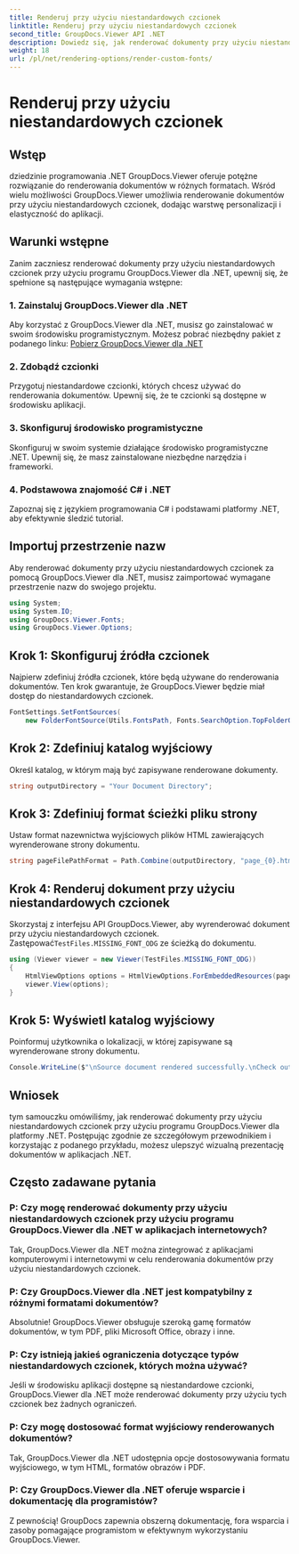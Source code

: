 ```yaml
---
title: Renderuj przy użyciu niestandardowych czcionek
linktitle: Renderuj przy użyciu niestandardowych czcionek
second_title: GroupDocs.Viewer API .NET
description: Dowiedz się, jak renderować dokumenty przy użyciu niestandardowych czcionek przy użyciu programu GroupDocs.Viewer dla platformy .NET. Ulepsz prezentacje wizualne bez wysiłku.
weight: 18
url: /pl/net/rendering-options/render-custom-fonts/
---
```


# Renderuj przy użyciu niestandardowych czcionek

## Wstęp
dziedzinie programowania .NET GroupDocs.Viewer oferuje potężne rozwiązanie do renderowania dokumentów w różnych formatach. Wśród wielu możliwości GroupDocs.Viewer umożliwia renderowanie dokumentów przy użyciu niestandardowych czcionek, dodając warstwę personalizacji i elastyczność do aplikacji.
## Warunki wstępne
Zanim zaczniesz renderować dokumenty przy użyciu niestandardowych czcionek przy użyciu programu GroupDocs.Viewer dla .NET, upewnij się, że spełnione są następujące wymagania wstępne:
### 1. Zainstaluj GroupDocs.Viewer dla .NET
Aby korzystać z GroupDocs.Viewer dla .NET, musisz go zainstalować w swoim środowisku programistycznym. Możesz pobrać niezbędny pakiet z podanego linku:
[Pobierz GroupDocs.Viewer dla .NET](https://releases.groupdocs.com/viewer/net/)
### 2. Zdobądź czcionki
Przygotuj niestandardowe czcionki, których chcesz używać do renderowania dokumentów. Upewnij się, że te czcionki są dostępne w środowisku aplikacji.
### 3. Skonfiguruj środowisko programistyczne
Skonfiguruj w swoim systemie działające środowisko programistyczne .NET. Upewnij się, że masz zainstalowane niezbędne narzędzia i frameworki.
### 4. Podstawowa znajomość C# i .NET
Zapoznaj się z językiem programowania C# i podstawami platformy .NET, aby efektywnie śledzić tutorial.

## Importuj przestrzenie nazw
Aby renderować dokumenty przy użyciu niestandardowych czcionek za pomocą GroupDocs.Viewer dla .NET, musisz zaimportować wymagane przestrzenie nazw do swojego projektu.

```csharp
using System;
using System.IO;
using GroupDocs.Viewer.Fonts;
using GroupDocs.Viewer.Options;
```

## Krok 1: Skonfiguruj źródła czcionek
Najpierw zdefiniuj źródła czcionek, które będą używane do renderowania dokumentów. Ten krok gwarantuje, że GroupDocs.Viewer będzie miał dostęp do niestandardowych czcionek.
```csharp
FontSettings.SetFontSources(
    new FolderFontSource(Utils.FontsPath, Fonts.SearchOption.TopFolderOnly));
```
## Krok 2: Zdefiniuj katalog wyjściowy
Określ katalog, w którym mają być zapisywane renderowane dokumenty.
```csharp
string outputDirectory = "Your Document Directory";
```
## Krok 3: Zdefiniuj format ścieżki pliku strony
Ustaw format nazewnictwa wyjściowych plików HTML zawierających wyrenderowane strony dokumentu.
```csharp
string pageFilePathFormat = Path.Combine(outputDirectory, "page_{0}.html");
```
## Krok 4: Renderuj dokument przy użyciu niestandardowych czcionek
 Skorzystaj z interfejsu API GroupDocs.Viewer, aby wyrenderować dokument przy użyciu niestandardowych czcionek. Zastępować`TestFiles.MISSING_FONT_ODG` ze ścieżką do dokumentu.
```csharp
using (Viewer viewer = new Viewer(TestFiles.MISSING_FONT_ODG))
{
    HtmlViewOptions options = HtmlViewOptions.ForEmbeddedResources(pageFilePathFormat);
    viewer.View(options);
}
```
## Krok 5: Wyświetl katalog wyjściowy
Poinformuj użytkownika o lokalizacji, w której zapisywane są wyrenderowane strony dokumentu.
```csharp
Console.WriteLine($"\nSource document rendered successfully.\nCheck output in {outputDirectory}.");
```

## Wniosek
tym samouczku omówiliśmy, jak renderować dokumenty przy użyciu niestandardowych czcionek przy użyciu programu GroupDocs.Viewer dla platformy .NET. Postępując zgodnie ze szczegółowym przewodnikiem i korzystając z podanego przykładu, możesz ulepszyć wizualną prezentację dokumentów w aplikacjach .NET.
## Często zadawane pytania
### P: Czy mogę renderować dokumenty przy użyciu niestandardowych czcionek przy użyciu programu GroupDocs.Viewer dla .NET w aplikacjach internetowych?
Tak, GroupDocs.Viewer dla .NET można zintegrować z aplikacjami komputerowymi i internetowymi w celu renderowania dokumentów przy użyciu niestandardowych czcionek.
### P: Czy GroupDocs.Viewer dla .NET jest kompatybilny z różnymi formatami dokumentów?
Absolutnie! GroupDocs.Viewer obsługuje szeroką gamę formatów dokumentów, w tym PDF, pliki Microsoft Office, obrazy i inne.
### P: Czy istnieją jakieś ograniczenia dotyczące typów niestandardowych czcionek, których można używać?
Jeśli w środowisku aplikacji dostępne są niestandardowe czcionki, GroupDocs.Viewer dla .NET może renderować dokumenty przy użyciu tych czcionek bez żadnych ograniczeń.
### P: Czy mogę dostosować format wyjściowy renderowanych dokumentów?
Tak, GroupDocs.Viewer dla .NET udostępnia opcje dostosowywania formatu wyjściowego, w tym HTML, formatów obrazów i PDF.
### P: Czy GroupDocs.Viewer dla .NET oferuje wsparcie i dokumentację dla programistów?
Z pewnością! GroupDocs zapewnia obszerną dokumentację, fora wsparcia i zasoby pomagające programistom w efektywnym wykorzystaniu GroupDocs.Viewer.